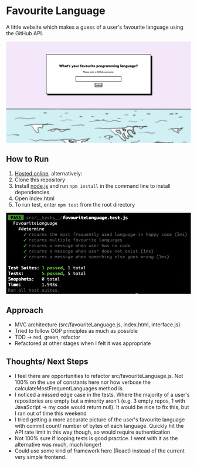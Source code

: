 # Favourite Language

A little website which makes a guess of a user's favourite language using the GitHub API.

![App Screenshot](./src/imgs/app-screenshot.png)

## How to Run

1. [Hosted online](http://inconclusive-income.surge.sh/), alternatively:
2. Clone this repository
3. Install [node.js](https://nodejs.org/en/) and run `npm install` in the command line to install dependencies
4. Open index.html
5. To run test, enter `npm test` from the root directory

![Tests Screenshot](./src/imgs/tests-screenshot.png)

## Approach

- MVC architecture (src/favouriteLanguage.js, index.html, interface.js)
- Tried to follow OOP principles as much as possible
- TDD -> red, green, refactor
- Refactored at other stages when I felt it was appropriate

## Thoughts/ Next Steps

- I feel there are opportunities to refactor src/favouriteLanguage.js. Not 100% on the use of constants here nor how verbose the calculateMostFrequentLanguages method is.
- I noticed a missed edge case in the tests. Where the majority of a user's repositories are empty but a minority aren't (e.g. 3 empty repos, 1 with JavaScript -> my code would return null). It would be nice to fix this, but I ran out of time this weekend
- I tried getting a more accurate picture of the user's favourite language with commit count/ number of bytes of each language. Quickly hit the API rate limit in this way though, so would require authentication
- Not 100% sure if looping tests is good practice. I went with it as the alternative was much, much longer!
- Could use some kind of framework here (React) instead of the current very simple frontend.
